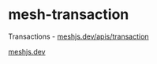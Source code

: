 # mesh-transaction

Transactions - [meshjs.dev/apis/transaction](https://meshjs.dev/apis/transaction)

[meshjs.dev](https://meshjs.dev/)
